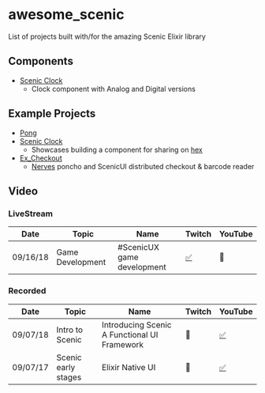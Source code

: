 # awesome_scenic
List of projects built with/for the amazing Scenic Elixir library


## Components
- [Scenic Clock](https://github.com/boydm/scenic_clock)
  - Clock component with Analog and Digital versions

## Example Projects
- [Pong](https://github.com/nucleartide/scenic_pong)
- [Scenic Clock](https://github.com/boydm/scenic_clock)
  - Showcases building a component for sharing on [hex](https://hex.pm/packages/scenic_clock)
- [Ex_Checkout](https://github.com/civilcode/ex-checkout)
  - [Nerves](https://github.com/nerves-project/nerves) poncho and ScenicUI distributed checkout & barcode reader
  
## Video
### LiveStream
Date | Topic | Name | Twitch | YouTube
---- | ----- | ---- | ------ | -------
09/16/18|Game Development|#ScenicUX game development|[:white_check_mark:](https://www.twitch.tv/events/seL6IqcCR8-qk1BAgjMzTw)|:no_entry_sign:|
### Recorded
Date | Topic | Name | Twitch | YouTube
---- | ----- | ---- | ------ | -------
09/07/18|Intro to Scenic|Introducing Scenic A Functional UI Framework|:no_entry_sign:|[:white_check_mark:](https://www.youtube.com/watch?v=1QNxLNMq3Uw)|
09/07/17|Scenic early stages|Elixir Native UI|:no_entry_sign:|[:white_check_mark:](https://www.youtube.com/watch?v=77FW-jrCyCs)|
